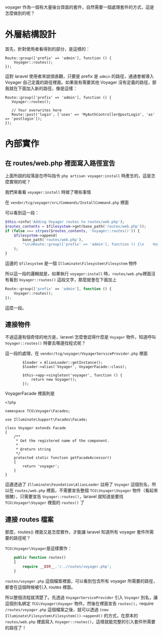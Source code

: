 voyager 作為一個有大量後台頁面的套件，自然需要一個處理套件的方式，這是怎麼做到的呢？

# 外層結構設計

首先，針對使用者看得到的部分，是這樣的：

```
Route::group(['prefix' => 'admin'], function () {
    Voyager::routes();
});
```

這對 laravel 使用者來說很直觀，只要是 prefix 是 `admin` 的路徑，通通會被導入 Voyager 自己定義的路徑裡面。如果我有需要其他 Voyager 沒有定義的路徑，那我就在下面加入新的路徑，像是這樣：

```
Route::group(['prefix' => 'admin'], function () {
   Voyager::routes();

   // Your overwrites here
   Route::post('login', ['uses' => 'MyAuthController@postLogin', 'as' => 'postlogin']);
});
```

# 內部實作

## 在 routes/web.php 裡面寫入路徑宣告

上面所說的段落是在呼叫指令 `php artisan voyager:install` 時產生的，這是怎麼實現的呢？

我們來看看 `voyager:install` 時做了哪些事情

在 `vendor/tcg/voyager/src/Commands/InstallCommand.php` 裡面

可以看到這一段：

```php
$this->info('Adding Voyager routes to routes/web.php');
$routes_contents = $filesystem->get(base_path('routes/web.php'));
if (false === strpos($routes_contents, 'Voyager::routes()')) {
    $filesystem->append(
        base_path('routes/web.php'),
        "\n\nRoute::group(['prefix' => 'admin'], function () {\n    Voyager::routes();\n});\n"
    );
}
```

這邊的 `$filesystem` 是一個 `Illuminate\Filesystem\Filesystem` 物件

所以這一段的邏輯就是，如果執行 `voyager:install` 時，`routes/web.php`裡面沒有看到 `Voyager::routes()` 這段文字，那麼就會在下面加上

```php
Route::group(['prefix' => 'admin'], function () {
    Voyager::routes();
});
```
這麼一段。

## 連接物件

不過這邊有個奇怪的地方是，laravel 怎麼會認得什麼是 `Voyager` 物件，知道呼叫 `Voyager::routes()` 時要去哪邊找程式呢？

這一段的處理，在 `vendor/tcg/voyager/VoyagerServiceProvider.php` 裡面

```
        $loader = AliasLoader::getInstance();
        $loader->alias('Voyager', VoyagerFacade::class);

        $this->app->singleton('voyager', function () {
            return new Voyager();
        });
```

VoyagerFacade 裡面則是

```
<?php

namespace TCG\Voyager\Facades;

use Illuminate\Support\Facades\Facade;

class Voyager extends Facade
{
    /**
     * Get the registered name of the component.
     *
     * @return string
     */
    protected static function getFacadeAccessor()
    {
        return 'voyager';
    }
}

```

這邊透過了 `Illuminate\Foundation\AliasLoader` 註冊了 `Voyager` 這個別名，所以在 `routes/web.php` 裡面，不需要宣告整個 `TCG\Voyager\Voyager` 物件（看起來很醜），只需要宣告 `Voyager::routes()`，laravel 就知道是要找 `TCG\Voyager\Voyager` 裡面的 `routes()` 了

## 連接 routes 檔案

那麼，routes() 裡面又是怎麼實作，才能讓 laravel 知道所有 voyager 套件所需要的路徑呢？

`TCG\Voyager\Voyager`是這樣實作：

```php
    public function routes()
    {
        require __DIR__.'/../routes/voyager.php';
    }
```

`routes/voyager.php` 這個檔案裡面，可以看到包含所有 voyager 所需要的路徑，都會在這個時候被引入 routes 裡面。

所以整個流程就清楚了。先透過 `VoyagerServiceProvider` 引入 `Voyager` 別名，讓這個別名綁定 `TCG\Voyager\Voyager` 物件。然後在裡面宣告 `routes()`，require `/routes/voyager.php` 這個檔案之後，就可以透過 `(new Illuminate\Filesystem\Filesystem())->append()` 的方式，在原本的 `routes/web.php` 裡面寫入 `Voyager::routes()`，這樣就能完整的引入套件所需要的路徑了！



